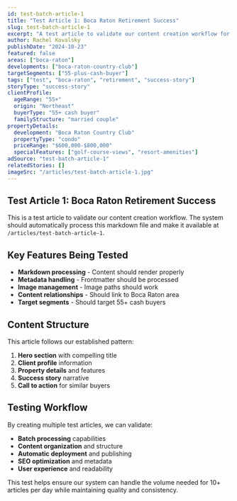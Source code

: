 ```yaml
---
id: test-batch-article-1
title: "Test Article 1: Boca Raton Retirement Success"
slug: test-batch-article-1
excerpt: "A test article to validate our content creation workflow for high-volume publishing."
author: Rachel Kovalsky
publishDate: "2024-10-23"
featured: false
areas: ["boca-raton"]
developments: ["boca-raton-country-club"]
targetSegments: ["55-plus-cash-buyer"]
tags: ["test", "boca-raton", "retirement", "success-story"]
storyType: "success-story"
clientProfile:
  ageRange: "55+"
  origin: "Northeast"
  buyerType: "55+ cash buyer"
  familyStructure: "married couple"
propertyDetails:
  development: "Boca Raton Country Club"
  propertyType: "condo"
  priceRange: "$600,000-$800,000"
  specialFeatures: ["golf-course-views", "resort-amenities"]
adSource: "test-batch-article-1"
relatedStories: []
imageSrc: "/articles/test-batch-article-1.jpg"
---
```


## Test Article 1: Boca Raton Retirement Success

This is a test article to validate our content creation workflow. The system should automatically process this markdown file and make it available at `/articles/test-batch-article-1`.

## Key Features Being Tested

- **Markdown processing** - Content should render properly
- **Metadata handling** - Frontmatter should be processed
- **Image management** - Image paths should work
- **Content relationships** - Should link to Boca Raton area
- **Target segments** - Should target 55+ cash buyers

## Content Structure

This article follows our established pattern:

1. **Hero section** with compelling title
2. **Client profile** information
3. **Property details** and features
4. **Success story** narrative
5. **Call to action** for similar buyers

## Testing Workflow

By creating multiple test articles, we can validate:

- **Batch processing** capabilities
- **Content organization** and structure
- **Automatic deployment** and publishing
- **SEO optimization** and metadata
- **User experience** and readability

This test helps ensure our system can handle the volume needed for 10+ articles per day while maintaining quality and consistency.
